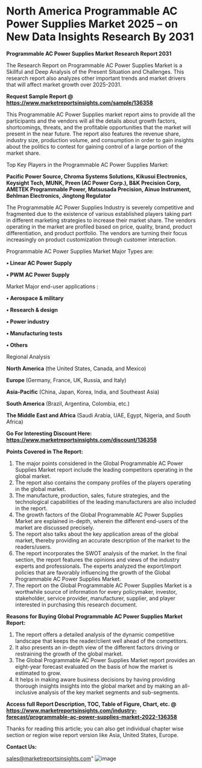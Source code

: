 # North America Programmable AC Power Supplies Market 2025 – on New Data Insights Research By 2031

<strong>Programmable AC Power Supplies Market Research Report 2031</strong>

The Research Report on Programmable AC Power Supplies Market is a Skillful and Deep Analysis of the Present Situation and Challenges. This research report also analyzes other important trends and market drivers that will affect market growth over 2025-2031.

<strong>Request Sample Report @ <a href=https://www.marketreportsinsights.com/sample/136358>https://www.marketreportsinsights.com/sample/136358</a></strong>

This Programmable AC Power Supplies market report aims to provide all the participants and the vendors will all the details about growth factors, shortcomings, threats, and the profitable opportunities that the market will present in the near future. The report also features the revenue share, industry size, production volume, and consumption in order to gain insights about the politics to contest for gaining control of a large portion of the market share.

Top Key Players in the Programmable AC Power Supplies Market:

<strong>Pacific Power Source, Chroma Systems Solutions, Kikusui Electronics, Keysight Tech, MUNK, Preen (AC Power Corp.), B&K Precision Corp, AMETEK Programmable Power, Matsusada Precision, Ainuo Instrument, Behlman Electronics, Jingtong Regulator</strong>

The Programmable AC Power Supplies Industry is severely competitive and fragmented due to the existence of various established players taking part in different marketing strategies to increase their market share. The vendors operating in the market are profiled based on price, quality, brand, product differentiation, and product portfolio. The vendors are turning their focus increasingly on product customization through customer interaction.

Programmable AC Power Supplies Market Major Types are:

<strong>• Linear AC Power Supply

• PWM AC Power Supply</strong>

Market Major end-user applications :

<strong>• Aerospace & military

• Research & design

• Power industry

• Manufacturing tests

• Others</strong>

Regional Analysis

</u><strong><b>North America</b></strong> (the United States, Canada, and Mexico)

<strong><b>Europe </b></strong>(Germany, France, UK, Russia, and Italy)

<strong><b>Asia-Pacific</b></strong> (China, Japan, Korea, India, and Southeast Asia)

<strong><b>South America</b></strong> (Brazil, Argentina, Colombia, etc.)

<strong><b>The Middle East and Africa</b></strong> (Saudi Arabia, UAE, Egypt, Nigeria, and South Africa)

<strong>Go For Interesting Discount Here: <a href=https://www.marketreportsinsights.com/discount/136358>https://www.marketreportsinsights.com/discount/136358</a></strong>

<strong>Points Covered in The Report:</strong>
<ol>
  <li>The major points considered in the Global Programmable AC Power Supplies Market report include the leading competitors operating in the global market.</li>
  <li>The report also contains the company profiles of the players operating in the global market.</li>
  <li>The manufacture, production, sales, future strategies, and the technological capabilities of the leading manufacturers are also included in the report.</li>
  <li>The growth factors of the Global Programmable AC Power Supplies Market are explained in-depth, wherein the different end-users of the market are discussed precisely.</li>
  <li>The report also talks about the key application areas of the global market, thereby providing an accurate description of the market to the readers/users.</li>
  <li>The report incorporates the SWOT analysis of the market. In the final section, the report features the opinions and views of the industry experts and professionals. The experts analyzed the export/import policies that are favorably influencing the growth of the Global Programmable AC Power Supplies Market.</li>
  <li>The report on the Global Programmable AC Power Supplies Market is a worthwhile source of information for every policymaker, investor, stakeholder, service provider, manufacturer, supplier, and player interested in purchasing this research document.</li>
</ol>
<strong>Reasons for Buying Global Programmable AC Power Supplies Market Report:</strong>

<ol>
  <li>The report offers a detailed analysis of the dynamic competitive landscape that keeps the reader/client well ahead of the competitors.</li>
  <li>It also presents an in-depth view of the different factors driving or restraining the growth of the global market.</li>
  <li>The Global Programmable AC Power Supplies Market report provides an eight-year forecast evaluated on the basis of how the market is estimated to grow.</li>
  <li>It helps in making aware business decisions by having providing thorough insights insights into the global market and by making an all-inclusive analysis of the key market segments and sub-segments.</li>
</ol>
<strong>Access full Report Description, TOC, Table of Figure, Chart, etc. @ <a href=https://www.marketreportsinsights.com/industry-forecast/programmable-ac-power-supplies-market-2022-136358>https://www.marketreportsinsights.com/industry-forecast/programmable-ac-power-supplies-market-2022-136358</a></strong>


Thanks for reading this article; you can also get individual chapter wise section or region wise report version like Asia, United States, Europe.

<strong>Contact Us:</strong>

sales@marketreportsinsights.com"
![image](https://github.com/user-attachments/assets/581a583a-f0bd-4c17-8cff-aa30749d0e6e)
